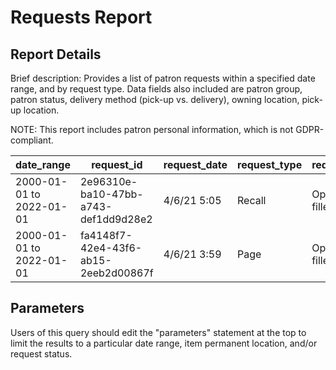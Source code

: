 # Requests Report


## Report Details

Brief description: Provides a list of patron requests within a specified date range, and by request type. Data fields also included are patron group, patron status, delivery method (pick-up vs. delivery), owning location, pick-up location. 

NOTE: This report includes patron personal information, which is not GDPR-compliant.

| date\_range | request\_id | request\_date | request\_type | request\_status | pickup\_service\_point\_display\_name | pickup\_service\_point\_name | pickup\_library\_name | fulfilment\_preference | call\_number | barcode | material\_type\_name | permanent\_location\_name | effective\_location\_name | shelving\_title | user\_group | user\_last\_name | user\_first\_name | user\_middle\_name | user\_email |
|---|---|---|---|---|---|---|---|---|---|---|---|---|---|---|---|---|---|---|---|
| 2000-01-01 to 2022-01-01 | 2e96310e-ba10-47bb-a743-def1dd9d28e2 | 4/6/21 5:05 | Recall | Open - Not yet filled | Circulation Desk -- Hallway | Circ Desk 1 | Datalogisk Institut | Hold Shelf | some-callnumber | 6.97685E+11 | book |  | Main Library |  | staff | Admin | acq-staff |  |  |
| 2000-01-01 to 2022-01-01 | fa4148f7-42e4-43f6-ab15-2eeb2d00867f | 4/6/21 3:59 | Page | Open - Not yet filled | Circulation Desk -- Back Entrance | Circ Desk 2 | Datalogisk Institut | Hold Shelf | K1 .M44 | A14837334314 | text |  | Main Library |  | staff | Admin | acq-admin |  |  |


## Parameters

Users of this query should edit the "parameters" statement at the top to limit the results to a particular date range, item permanent location, and/or request status.